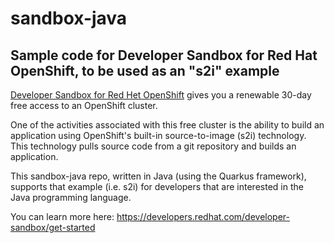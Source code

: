 # sandbox-java

## Sample code for Developer Sandbox for Red Hat OpenShift, to be used as an "s2i" example

[Developer Sandbox for Red Het OpenShift](https://developers.redhat.com/developer-sandbox/get-started) gives you a renewable 30-day free access to an OpenShift cluster.

One of the activities associated with this free cluster is the ability to build an application using OpenShift's built-in source-to-image (s2i) technology. This technology pulls source code from a git repository and builds an application.

This sandbox-java repo, written in Java (using the Quarkus framework), supports that example (i.e. s2i) for developers that are interested in the Java programming language.

You can learn more here: https://developers.redhat.com/developer-sandbox/get-started
